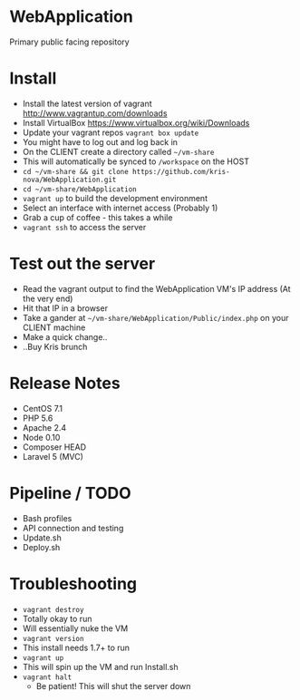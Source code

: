 # WebApplication
Primary public facing repository

Install
=====

 - Install the latest version of vagrant http://www.vagrantup.com/downloads
 - Install VirtualBox https://www.virtualbox.org/wiki/Downloads
 - Update your vagrant repos `vagrant box update`
 - You might have to log out and log back in
 - On the CLIENT create a directory called `~/vm-share` 
 - This will automatically be synced to `/workspace` on the HOST
 - `cd ~/vm-share && git clone https://github.com/kris-nova/WebApplication.git`
 - `cd ~/vm-share/WebApplication`
 - `vagrant up` to build the development environment
 - Select an interface with internet access (Probably 1)
 - Grab a cup of coffee - this takes a while
 - `vagrant ssh` to access the server
 
Test out the server
=====
 - Read the vagrant output to find the WebApplication VM's IP address (At the very end)
 - Hit that IP in a browser
 - Take a gander at `~/vm-share/WebApplication/Public/index.php` on your CLIENT machine
 - Make a quick change..
 - ..Buy Kris brunch

Release Notes
======
 - CentOS 7.1
 - PHP 5.6
 - Apache 2.4
 - Node 0.10
 - Composer HEAD
 - Laravel 5 (MVC)
 
Pipeline / TODO
======
 - Bash profiles
 - API connection and testing
 - Update.sh
 - Deploy.sh

Troubleshooting
=====
 - `vagrant destroy` 
  - Totally okay to run 
  - Will essentially nuke the VM
 - `vagrant version`
  - This install needs 1.7+ to run
 - `vagrant up`
  - This will spin up the VM and run Install.sh
 - `vagrant halt`
  	- Be patient! This will shut the server down
